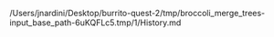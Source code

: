 /Users/jnardini/Desktop/burrito-quest-2/tmp/broccoli_merge_trees-input_base_path-6uKQFLc5.tmp/1/History.md